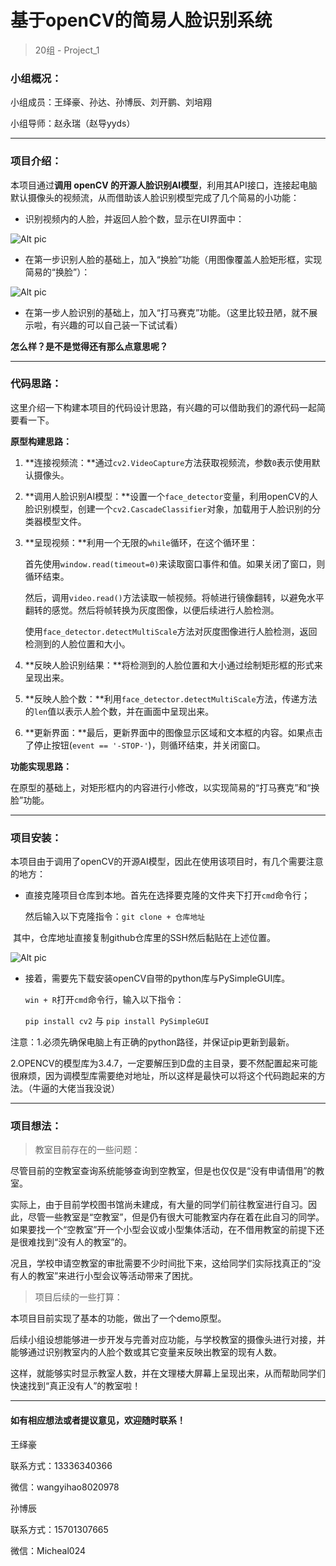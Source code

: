 # 基于openCV的简易人脸识别系统

> 20组 - Project_1

### 小组概况：

小组成员：王绎豪、孙达、孙博辰、刘开鹏、刘培翔

小组导师：赵永瑞（赵导yyds）

---

### 项目介绍：

本项目通过**调用 openCV 的开源人脸识别AI模型**，利用其API接口，连接起电脑默认摄像头的视频流，从而借助该人脸识别模型完成了几个简易的小功能：

- 识别视频内的人脸，并返回人脸个数，显示在UI界面中：

![Alt pic](https://github.com/Yukiiceeee/Pictures/blob/master/%E5%8A%9F%E8%83%BD1%E7%A4%BA%E4%BE%8B.jpg?raw=true "功能1示例")

- 在第一步识别人脸的基础上，加入“换脸”功能（用图像覆盖人脸矩形框，实现简易的“换脸”）：

![Alt pic](https://github.com/Yukiiceeee/Pictures/blob/master/%E5%8A%9F%E8%83%BD2%E7%A4%BA%E4%BE%8B.jpg?raw=true "功能2示例")

- 在第一步人脸识别的基础上，加入“打马赛克”功能。（这里比较丑陋，就不展示啦，有兴趣的可以自己装一下试试看）

**怎么样？是不是觉得还有那么点意思呢？**

---

### 代码思路：

这里介绍一下构建本项目的代码设计思路，有兴趣的可以借助我们的源代码一起简要看一下。

**原型构建思路：**

1. **连接视频流：**通过`cv2.VideoCapture`方法获取视频流，参数`0`表示使用默认摄像头。

2. **调用人脸识别AI模型：**设置一个`face_detector`变量，利用openCV的人脸识别模型，创建一个`cv2.CascadeClassifier`对象，加载用于人脸识别的分类器模型文件。

3. **呈现视频：**利用一个无限的`while`循环，在这个循环里：

   首先使用`window.read(timeout=0)`来读取窗口事件和值。如果关闭了窗口，则循环结束。

   然后，调用`video.read()`方法读取一帧视频。将帧进行镜像翻转，以避免水平翻转的感觉。然后将帧转换为灰度图像，以便后续进行人脸检测。

   使用`face_detector.detectMultiScale`方法对灰度图像进行人脸检测，返回检测到的人脸位置和大小。

4. **反映人脸识别结果：**将检测到的人脸位置和大小通过绘制矩形框的形式来呈现出来。

5. **反映人脸个数：**利用`face_detector.detectMultiScale`方法，传递方法的`len`值以表示人脸个数，并在画面中呈现出来。

6. **更新界面：**最后，更新界面中的图像显示区域和文本框的内容。如果点击了停止按钮(`event == '-STOP-'`)，则循环结束，并关闭窗口。

**功能实现思路：**

​		在原型的基础上，对矩形框内的内容进行小修改，以实现简易的“打马赛克”和“换脸”功能。

---

### 项目安装：

本项目由于调用了openCV的开源AI模型，因此在使用该项目时，有几个需要注意的地方：

- 直接克隆项目仓库到本地。首先在选择要克隆的文件夹下打开`cmd`命令行；

  然后输入以下克隆指令：`git clone + 仓库地址`

​		其中，仓库地址直接复制github仓库里的SSH然后黏贴在上述位置。

![Alt pic](https://github.com/Yukiiceeee/Pictures/blob/master/%E5%85%8B%E9%9A%86%E4%BB%93%E5%BA%93.jpg?raw=true "github仓库")

- 接着，需要先下载安装openCV自带的python库与PySimpleGUI库。

  `win + R`打开`cmd`命令行，输入以下指令：

  `pip install cv2` 与 `pip install PySimpleGUI`

​		注意：1.必须先确保电脑上有正确的python路径，并保证pip更新到最新。

​					2.OPENCV的模型库为3.4.7，一定要解压到D盘的主目录，要不然配置起来可能很麻烦，因为调模型库需要绝对地址，所以这样是最快可以将这个代码跑起来的方法。（牛逼的大佬当我没说）

---

### 项目想法：

> 教室目前存在的一些问题：

尽管目前的空教室查询系统能够查询到空教室，但是也仅仅是“没有申请借用”的教室。

实际上，由于目前学校图书馆尚未建成，有大量的同学们前往教室进行自习。因此，尽管一些教室是“空教室”，但是仍有很大可能教室内存在着在此自习的同学。如果要找一个“空教室”开一个小型会议或小型集体活动，在不借用教室的前提下还是很难找到“没有人的教室”的。

况且，学校申请空教室的审批需要不少时间批下来，这给同学们实际找真正的“没有人的教室”来进行小型会议等活动带来了困扰。

> 项目后续的一些打算：

本项目目前实现了基本的功能，做出了一个demo原型。

后续小组设想能够进一步开发与完善对应功能，与学校教室的摄像头进行对接，并能够通过识别教室内的人脸个数或其它变量来反映出教室的现有人数。

这样，就能够实时显示教室人数，并在文理楼大屏幕上呈现出来，从而帮助同学们快速找到“真正没有人”的教室啦！

---

#### 如有相应想法或者提议意见，欢迎随时联系！

王绎豪

联系方式：13336340366

微信：wangyihao8020978

孙博辰

联系方式：15701307665

微信：Micheal024
